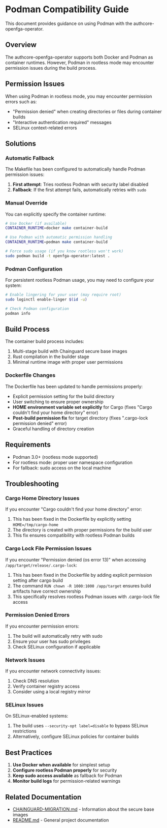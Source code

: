 # Podman Compatibility Guide

This document provides guidance on using Podman with the authcore-openfga-operator.

## Overview

The authcore-openfga-operator supports both Docker and Podman as container runtimes. However, Podman in rootless mode may encounter permission issues during the build process.

## Permission Issues

When using Podman in rootless mode, you may encounter permission errors such as:
- "Permission denied" when creating directories or files during container builds
- "Interactive authentication required" messages
- SELinux context-related errors

## Solutions

### Automatic Fallback

The Makefile has been configured to automatically handle Podman permission issues:

1. **First attempt**: Tries rootless Podman with security label disabled
2. **Fallback**: If the first attempt fails, automatically retries with `sudo`

### Manual Override

You can explicitly specify the container runtime:

```bash
# Use Docker (if available)
CONTAINER_RUNTIME=docker make container-build

# Use Podman with automatic permission handling
CONTAINER_RUNTIME=podman make container-build

# Force sudo usage (if you know rootless won't work)
sudo podman build -t openfga-operator:latest .
```

### Podman Configuration

For persistent rootless Podman usage, you may need to configure your system:

```bash
# Enable lingering for your user (may require root)
sudo loginctl enable-linger $(id -u)

# Check Podman configuration
podman info
```

## Build Process

The container build process includes:
1. Multi-stage build with Chainguard secure base images
2. Rust compilation in the builder stage
3. Minimal runtime image with proper user permissions

### Dockerfile Changes

The Dockerfile has been updated to handle permissions properly:
- Explicit permission setting for the build directory
- User switching to ensure proper ownership
- **HOME environment variable set explicitly** for Cargo (fixes "Cargo couldn't find your home directory" error)
- **Post-build permission fix** for target directory (fixes ".cargo-lock permission denied" error)
- Graceful handling of directory creation

## Requirements

- Podman 3.0+ (rootless mode supported)
- For rootless mode: proper user namespace configuration
- For fallback: sudo access on the local machine

## Troubleshooting

### Cargo Home Directory Issues
If you encounter "Cargo couldn't find your home directory" error:
1. This has been fixed in the Dockerfile by explicitly setting `HOME=/tmp/cargo-home`
2. The directory is created with proper permissions for the build user
3. This fix ensures compatibility with rootless Podman builds

### Cargo Lock File Permission Issues
If you encounter "Permission denied (os error 13)" when accessing `/app/target/release/.cargo-lock`:
1. This has been fixed in the Dockerfile by adding explicit permission setting after cargo build
2. The command `RUN chown -R 1000:1000 /app/target` ensures build artifacts have correct ownership
3. This specifically resolves rootless Podman issues with .cargo-lock file access

### Permission Denied Errors
If you encounter permission errors:
1. The build will automatically retry with sudo
2. Ensure your user has sudo privileges
3. Check SELinux configuration if applicable

### Network Issues
If you encounter network connectivity issues:
1. Check DNS resolution
2. Verify container registry access
3. Consider using a local registry mirror

### SELinux Issues
On SELinux-enabled systems:
1. The build uses `--security-opt label=disable` to bypass SELinux restrictions
2. Alternatively, configure SELinux policies for container builds

## Best Practices

1. **Use Docker when available** for simplest setup
2. **Configure rootless Podman properly** for security
3. **Keep sudo access available** as fallback for Podman
4. **Monitor build logs** for permission-related warnings

## Related Documentation

- [CHAINGUARD-MIGRATION.md](CHAINGUARD-MIGRATION.md) - Information about the secure base images
- [README.md](README.md) - General project documentation